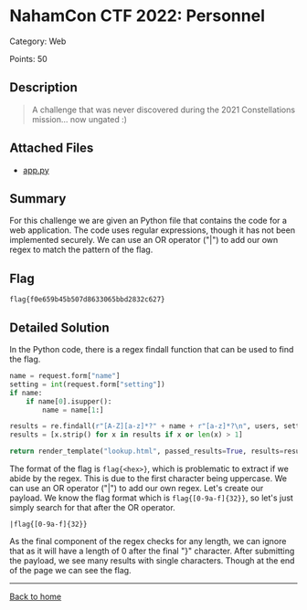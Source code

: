# NahamCon CTF 2022: Personnel

Category: Web

Points: 50

## Description

> A challenge that was never discovered during the 2021 Constellations mission... now ungated :)

## Attached Files

 - [app.py](attached/app.py)

## Summary

For this challenge we are given an Python file that contains the code for a web application. The code uses regular expressions, though it has not been implemented securely. We can use an OR operator ("|") to add our own regex to match the pattern of the flag.

## Flag

```
flag{f0e659b45b507d8633065bbd2832c627}
```

## Detailed Solution

In the Python code, there is a regex findall function that can be used to find the flag.

```python
name = request.form["name"]
setting = int(request.form["setting"])
if name:
    if name[0].isupper():
        name = name[1:]

results = re.findall(r"[A-Z][a-z]*?" + name + r"[a-z]*?\n", users, setting)
results = [x.strip() for x in results if x or len(x) > 1]

return render_template("lookup.html", passed_results=True, results=results)
```

The format of the flag is `flag{<hex>}`, which is problematic to extract if we abide by the regex. This is due to the first character being uppercase. We can use an OR operator ("|") to add our own regex. Let's create our payload. We know the flag format which is `flag{[0-9a-f]{32}}`, so let's just simply search for that after the OR operator.

```
|flag{[0-9a-f]{32}}
```

As the final component of the regex checks for any length, we can ignore that as it will have a length of 0 after the final "}" character. After submitting the payload, we see many results with single characters. Though at the end of the page we can see the flag.

---
[Back to home](../../README.md)
